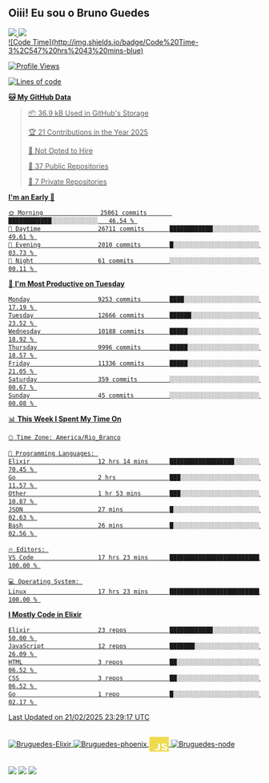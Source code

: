 ## Oiii! Eu sou o Bruno Guedes
 <div>
  <a href="https://github.com/bruguedes">
  <img height="180em" src="https://github-readme-stats.vercel.app/api?username=bruguedes&show_icons=true&theme=dark&include_all_commits=true&count_private=true"/>
  <img height="180em" src="https://github-readme-stats.vercel.app/api/top-langs/?username=bruguedes&layout=compact&langs_count=7&theme=dark"/>
</div>
<div>
  <!--START_SECTION:waka-->
![Code Time](http://img.shields.io/badge/Code%20Time-3%2C547%20hrs%2043%20mins-blue)

![Profile Views](http://img.shields.io/badge/Profile%20Views-0-blue)

![Lines of code](https://img.shields.io/badge/From%20Hello%20World%20I%27ve%20Written-10.0%20million%20lines%20of%20code-blue)

**🐱 My GitHub Data** 

> 📦 36.9 kB Used in GitHub's Storage 
 > 
> 🏆 21 Contributions in the Year 2025
 > 
> 🚫 Not Opted to Hire
 > 
> 📜 37 Public Repositories 
 > 
> 🔑 7 Private Repositories 
 > 
**I'm an Early 🐤** 

```text
🌞 Morning                25061 commits       ████████████░░░░░░░░░░░░░   46.54 % 
🌆 Daytime                26711 commits       ████████████░░░░░░░░░░░░░   49.61 % 
🌃 Evening                2010 commits        █░░░░░░░░░░░░░░░░░░░░░░░░   03.73 % 
🌙 Night                  61 commits          ░░░░░░░░░░░░░░░░░░░░░░░░░   00.11 % 
```
📅 **I'm Most Productive on Tuesday** 

```text
Monday                   9253 commits        ████░░░░░░░░░░░░░░░░░░░░░   17.19 % 
Tuesday                  12666 commits       ██████░░░░░░░░░░░░░░░░░░░   23.52 % 
Wednesday                10188 commits       █████░░░░░░░░░░░░░░░░░░░░   18.92 % 
Thursday                 9996 commits        █████░░░░░░░░░░░░░░░░░░░░   18.57 % 
Friday                   11336 commits       █████░░░░░░░░░░░░░░░░░░░░   21.05 % 
Saturday                 359 commits         ░░░░░░░░░░░░░░░░░░░░░░░░░   00.67 % 
Sunday                   45 commits          ░░░░░░░░░░░░░░░░░░░░░░░░░   00.08 % 
```


📊 **This Week I Spent My Time On** 

```text
🕑︎ Time Zone: America/Rio_Branco

💬 Programming Languages: 
Elixir                   12 hrs 14 mins      ██████████████████░░░░░░░   70.45 % 
Go                       2 hrs               ███░░░░░░░░░░░░░░░░░░░░░░   11.57 % 
Other                    1 hr 53 mins        ███░░░░░░░░░░░░░░░░░░░░░░   10.87 % 
JSON                     27 mins             █░░░░░░░░░░░░░░░░░░░░░░░░   02.63 % 
Bash                     26 mins             █░░░░░░░░░░░░░░░░░░░░░░░░   02.56 % 

🔥 Editors: 
VS Code                  17 hrs 23 mins      █████████████████████████   100.00 % 

💻 Operating System: 
Linux                    17 hrs 23 mins      █████████████████████████   100.00 % 
```

**I Mostly Code in Elixir** 

```text
Elixir                   23 repos            ████████████░░░░░░░░░░░░░   50.00 % 
JavaScript               12 repos            ███████░░░░░░░░░░░░░░░░░░   26.09 % 
HTML                     3 repos             ██░░░░░░░░░░░░░░░░░░░░░░░   06.52 % 
CSS                      3 repos             ██░░░░░░░░░░░░░░░░░░░░░░░   06.52 % 
Go                       1 repo              █░░░░░░░░░░░░░░░░░░░░░░░░   02.17 % 
```




 Last Updated on 21/02/2025 23:29:17 UTC
<!--END_SECTION:waka-->
</div>
<div style="display: inline_block"><br>
  <img align="center" alt="Bruguedes-Elixir" height="30" width="40" src="https://cdn.jsdelivr.net/gh/devicons/devicon/icons/elixir/elixir-original.svg">
   <img align="center" alt="Bruguedes-phoenix" height="30" width="40" src="https://cdn.jsdelivr.net/gh/devicons/devicon/icons/phoenix/phoenix-original.svg">
  <img align="center" alt="Bruguedes-JavaScript" height="30" width="40" src="https://raw.githubusercontent.com/devicons/devicon/master/icons/javascript/javascript-plain.svg">
  <img align="center" alt="Bruguedes-node" height="30" width="40" src="https://cdn.jsdelivr.net/gh/devicons/devicon/icons/nodejs/nodejs-plain.svg">

</div>

  ##

<div>
  <a href="https://instagram.com/bruguedes21" target="_blank"><img src="https://img.shields.io/badge/-Instagram-%23E4405F?style=for-the-badge&logo=instagram&logoColor=white" target="_blank"></a>
  <a href="https://www.linkedin.com/in/bruguesil/" target="_blank"><img src="https://img.shields.io/badge/-LinkedIn-%230077B5?style=for-the-badge&logo=linkedin&logoColor=white" target="_blank"></a>
  <a href="https://t.me/bruguesil" target="_blank"><img src="https://img.shields.io/badge/Telegram-2CA5E0?style=for-the-badge&logo=telegram&logoColor=white" target="_blank"></a>

</div>
